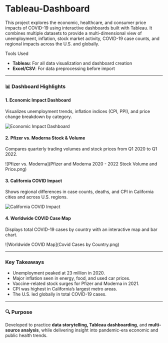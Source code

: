 # Tableau-Dashboard
This project explores the economic, healthcare, and consumer price impacts of COVID-19 using interactive dashboards built with Tableau. It combines multiple datasets to provide a multi-dimensional view of unemployment, inflation, stock market activity, COVID-19 case counts, and regional impacts across the U.S. and globally.

Tools Used
- **Tableau**: For all data visualization and dashboard creation
- **Excel/CSV**: For data preprocessing before import

---

### 📊 Dashboard Highlights

#### 1. Economic Impact Dashboard  
Visualizes unemployment trends, inflation indices (CPI, PPI), and price change breakdown by category.

![Economic Impact Dashboard](IMAGE_URL_HERE)

#### 2. Pfizer vs. Moderna Stock & Volume  
Compares quarterly trading volumes and stock prices from Q1 2020 to Q1 2022.

![Pfizer vs. Moderna](Pfizer and Moderna 2020 - 2022 Stock Volume and Price.png)

#### 3. California COVID Impact  
Shows regional differences in case counts, deaths, and CPI in California cities and across U.S. regions.

![California COVID Impact](IMAGE_URL_HERE)

#### 4. Worldwide COVID Case Map  
Displays total COVID-19 cases by country with an interactive map and bar chart.

![Worldwide COVID Map](Covid Cases by Country.png)

---

### Key Takeaways
- Unemployment peaked at 23 million in 2020.
- Major inflation seen in energy, food, and used car prices.
- Vaccine-related stock surges for Pfizer and Moderna in 2021.
- CPI was highest in California’s largest metro areas.
- The U.S. led globally in total COVID-19 cases.

---

### 🔍 Purpose
Developed to practice **data storytelling, Tableau dashboarding**, and **multi-source analysis**, while delivering insight into pandemic-era economic and public health trends.
